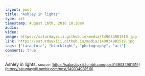 ```yaml
---
layout: post
title: "Ashley in lights"
type: art
timestamp: August 16th, 2016 10:20am
audio: 
video: 
image: https://saturdayxiii.github.io/media/149034981519.jpg
link: https://saturdayxiii.github.io/media/149034981519.jpg
tags: ["tarantula", "blacklight", "photography", "art"]
comments: true
---
```

Ashley in lights.
<small>source: [https://saturdayxiii.tumblr.com/post/149034981519](https://saturdayxiii.tumblr.com/post/149034981519)</small>